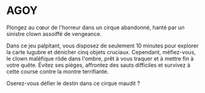 # AGOY

Plongez au cœur de l'horreur dans un cirque abandonné, hanté par un sinistre clown assoiffé de vengeance. 

Dans ce jeu palpitant, vous disposez de seulement 10 minutes pour explorer la carte lugubre et dénicher cinq objets cruciaux. Cependant, méfiez-vous, le clown maléfique rôde dans l'ombre, prêt à vous traquer et à mettre fin à votre quête. Évitez ses pièges, affrontez des sauts difficiles et survivez à cette course contre la montre terrifiante. 

Oserez-vous défier le destin dans ce cirque maudit ?
